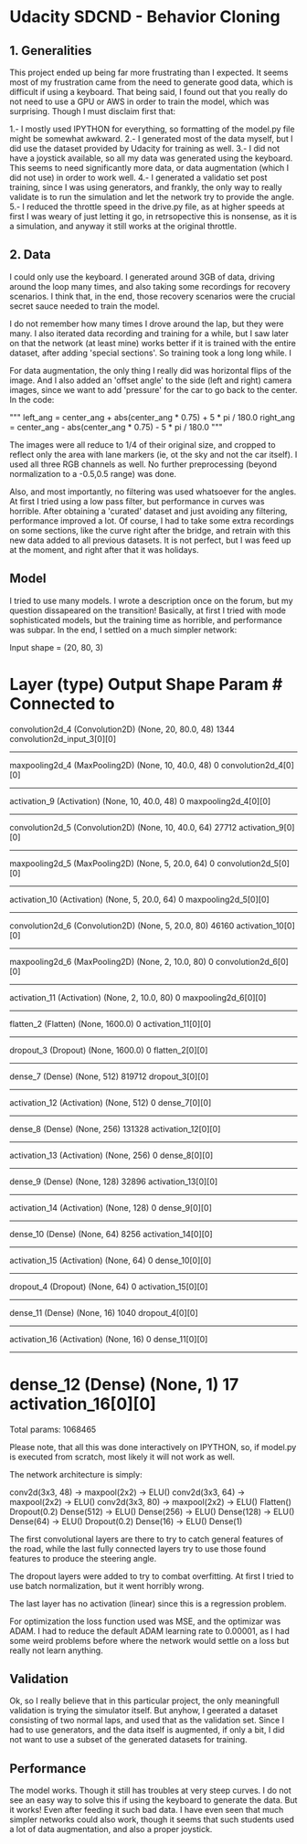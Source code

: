# Udacity SDCND - Behavior Cloning

## 1. Generalities

This project ended up being far more frustrating than I expected. It seems most of my frustration 
came from the need to generate good data, which is difficult if using a keyboard. That being said, 
I found out that you really do not need to use a GPU or AWS in order to train the model, which was 
surprising. Though I must disclaim first that:

1.- I mostly used IPYTHON for everything, so formatting of the model.py file might be somewhat awkward.
2.- I generated most of the data myself, but I did use the dataset provided by Udacity for training as well.
3.- I did not have a joystick available, so all my data was generated using the keyboard. This seems to 
need significantly more data, or data augmentation (which I did not use) in order to work well.
4.- I generated a validatio set post training, since I was using generators, and frankly, the only way to 
really validate is to run the simulation and let the network try to provide the angle.
5.- I reduced the throttle speed in the drive.py file, as at higher speeds at first I was weary of just 
letting it go, in retrsopective this is nonsense, as it is a simulation, and anyway it still works at the 
original throttle.

## 2. Data

I could only use the keyboard. I generated around 3GB of data, driving around the loop many times, and also 
taking some recordings for recovery scenarios. I think that, in the end, those recovery scenarios were the 
crucial secret sauce needed to train the model.

I do not remember how many times I drove around the lap, but they were many. I also iterated data recording 
and training for a while, but I saw later on that the network (at least mine) works better if it is trained 
with the entire dataset, after adding 'special sections'. So training took a long long while. I

For data augmentation, the only thing I really did was horizontal flips of the image. And I also added an 
'offset angle' to the side (left and right) camera images, since we want to add 'pressure' for the car to go 
back to the center. In the code:

"""
left_ang    = center_ang + abs(center_ang * 0.75) + 5 * pi / 180.0
right_ang   = center_ang - abs(center_ang * 0.75) - 5 * pi / 180.0
"""

The images were all reduce to 1/4 of their original size, and cropped to reflect only the area with lane 
markers (ie, ot the sky and not the car itself). I used all three RGB channels as well. No further 
preprocessing (beyond normalization to a -0.5,0.5 range) was done.

Also, and most importantly, no filtering was used whatsoever for the angles. At first I tried using a low 
pass filter, but performance in curves was horrible. After obtaining a 'curated' dataset and just avoiding 
any filtering, performance improved a lot. Of course, I had to take some extra recordings on some sections, 
like the curve right after the bridge, and retrain with this new data added to all previous datasets. It is 
not perfect, but I was feed up at the moment, and right after that it was holidays.

## Model

I tried to use many models. I wrote a description once on the forum, but my question dissapeared on the 
transition! Basically, at first I tried with mode sophisticated models, but the training time as horrible, 
and performance was subpar. In the end, I settled on a much simpler network:

Input shape = (20, 80, 3)

Layer (type)                     Output Shape          Param #     Connected to                     
====================================================================================================
convolution2d_4 (Convolution2D)  (None, 20, 80.0, 48)  1344        convolution2d_input_3[0][0]      
____________________________________________________________________________________________________
maxpooling2d_4 (MaxPooling2D)    (None, 10, 40.0, 48)  0           convolution2d_4[0][0]            
____________________________________________________________________________________________________
activation_9 (Activation)        (None, 10, 40.0, 48)  0           maxpooling2d_4[0][0]             
____________________________________________________________________________________________________
convolution2d_5 (Convolution2D)  (None, 10, 40.0, 64)  27712       activation_9[0][0]               
____________________________________________________________________________________________________
maxpooling2d_5 (MaxPooling2D)    (None, 5, 20.0, 64)   0           convolution2d_5[0][0]            
____________________________________________________________________________________________________
activation_10 (Activation)       (None, 5, 20.0, 64)   0           maxpooling2d_5[0][0]             
____________________________________________________________________________________________________
convolution2d_6 (Convolution2D)  (None, 5, 20.0, 80)   46160       activation_10[0][0]              
____________________________________________________________________________________________________
maxpooling2d_6 (MaxPooling2D)    (None, 2, 10.0, 80)   0           convolution2d_6[0][0]            
____________________________________________________________________________________________________
activation_11 (Activation)       (None, 2, 10.0, 80)   0           maxpooling2d_6[0][0]             
____________________________________________________________________________________________________
flatten_2 (Flatten)              (None, 1600.0)        0           activation_11[0][0]              
____________________________________________________________________________________________________
dropout_3 (Dropout)              (None, 1600.0)        0           flatten_2[0][0]                  
____________________________________________________________________________________________________
dense_7 (Dense)                  (None, 512)           819712      dropout_3[0][0]                  
____________________________________________________________________________________________________
activation_12 (Activation)       (None, 512)           0           dense_7[0][0]                    
____________________________________________________________________________________________________
dense_8 (Dense)                  (None, 256)           131328      activation_12[0][0]              
____________________________________________________________________________________________________
activation_13 (Activation)       (None, 256)           0           dense_8[0][0]                    
____________________________________________________________________________________________________
dense_9 (Dense)                  (None, 128)           32896       activation_13[0][0]              
____________________________________________________________________________________________________
activation_14 (Activation)       (None, 128)           0           dense_9[0][0]                    
____________________________________________________________________________________________________
dense_10 (Dense)                 (None, 64)            8256        activation_14[0][0]              
____________________________________________________________________________________________________
activation_15 (Activation)       (None, 64)            0           dense_10[0][0]                   
____________________________________________________________________________________________________
dropout_4 (Dropout)              (None, 64)            0           activation_15[0][0]              
____________________________________________________________________________________________________
dense_11 (Dense)                 (None, 16)            1040        dropout_4[0][0]                  
____________________________________________________________________________________________________
activation_16 (Activation)       (None, 16)            0           dense_11[0][0]                   
____________________________________________________________________________________________________
dense_12 (Dense)                 (None, 1)             17          activation_16[0][0]              
====================================================================================================
Total params: 1068465

Please note, that all this was done interactively on IPYTHON, so, if model.py is executed from scratch,
most likely it will not work as well.

The network architecture is simply:

conv2d(3x3, 48) -> maxpool(2x2) -> ELU() 
conv2d(3x3, 64) -> maxpool(2x2) -> ELU() 
conv2d(3x3, 80) -> maxpool(2x2) -> ELU() 
Flatten()
Dropout(0.2)
Dense(512) -> ELU()
Dense(256) -> ELU()
Dense(128) -> ELU()
Dense(64)  -> ELU()
Dropout(0.2)
Dense(16)  -> ELU()
Dense(1)

The first convolutional layers are there to try to catch general features of the road, while the last fully
connected layers try to use those found features to produce the steering angle.

The dropout layers were added to try to combat overfitting. At first I tried to use batch normalization, but
it went horribly wrong.

The last layer has no activation (linear) since this is a regression problem.

For optimization the loss function used was MSE, and the optimizar was ADAM. I had to reduce the default ADAM 
learning rate to 0.00001, as I had some weird problems before where the network would settle on a loss but really 
not learn anything.

## Validation

Ok, so I really believe that in this particular project, the only meaningfull validation is trying the
simulator itself. But anyhow, I geerated a dataset consisting of two normal laps, and used that as the
validation set. Since I had to use generators, and the data itself is augmented, if only a bit, I did not
want to use a subset of the generated datasets for training.

## Performance

The model works. Though it still has troubles at very steep curves. I do not see an easy way to solve this
if using the keyboard to generate the data. But it works! Even after feeding it such bad data. I have even
seen that much simpler networks could also work, though it seems that such students used a lot of
data augmentation, and also a proper joystick.